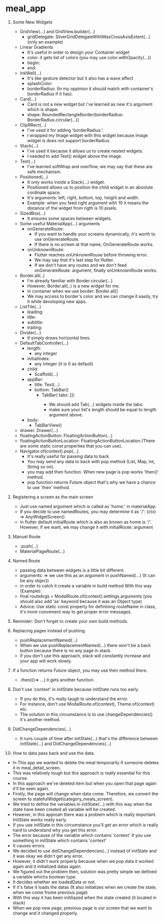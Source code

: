 # meal_app

1. Some New Widgets
    * GridView(...) and GridView.builder(...)
      * gridDelegate: SliverGridDelegateWithMaxCrossAxisExtent(...)   (only an example)
    * Linear Gradients
      * It's useful in order to design your Container widget
      * color: it gets list of colors (you may use color.withOpacity(...))
      * begin:
      * end:
    * InkWell(...)
      * It's like gesture detector but it also has a wave affect
      * splashColor:
      * borderRadius: (In my oppinion it should match with container's borderRadius if it has).
    * Card(...)
      * Card is not a new widget but i've learned as new it's argument which is shape:
      * shape: RoundedRectangleBorder(borderRadius: BorderRadius.circular(...))
    * ClipRRect(...)
      * I've used it for adding 'borderRadius:'.
      * I wrapped my Image widget with this widget because Image widget is does not support borderRadius.
    * Stack(...)
      * I've used it because it allows us to create nested widgets.
      * I needed to add Text() widget above the image.
    * Text(...)
      * I've learned softWrap and overflow, we may say that these are safe mechanism.
    * Positioned(...)
      * It only works inside a Stack(...) widget.
      * Positioned allows us to position the child widget in an absolute cordinate space.
      * It's arguments: left, right, bottom, top, height and width.
      * Example: when you feed right argument with 10 it means the distance of the widget from rigth is 10 pixels.
    * SizedBox(...)
      * It ensures some spaces between widgets.
    * Some useful MaterialApp(...) arguments
      * onGenerateRoute:
         * If you want to handle your screens dynamically, it's worth to use onGenerateRoute.
         * If there is no screen at that name, OnGenerateRoute works.
      * onUnknownRoute:
         * Flutter reaches onUnknownRouse before throwing error. 
         * We may say that it's last step for flutter.
         * If we don't have any routes and we don't feed onGenerateRoute: argument, finally onUnknownRoute works.
    * Border.all(..)
       * I'm already familiar with Border.circular(...)
       * However, Border.all(..) is a new widget for me.
       * In container when we use border: Border.all()
       * We may access to border's color and we can change it easily, try it while devoloping new apps.
    * ListTile(...) 
      * leading:
      * title:
      * subtitle:
      * trailing:
    * Divider(...)
      * It simply draws horizontal lines.
    * DefaultTabController(...)
      * length:
         * any integer
      * initialIndex: 
         * any integer (it is 0 as default)
      * child: 
         * Scaffold(...)
      * appBar: 
         * title: Text(...)
         * bottom: TabBar()
            * TabBar( tabs: <Widget> [])
               * We should add Tab(...) widgets inside the tabs:
               * make sure your list's length should be equal to length argument above.
      * body: 
         * TabBarView()
   * drawer: Drawer(...)
   * floatingActionButton: FloatingActionButton(...)
   * floatingActionButtonLocation: FloatingActionButtonLocation.(There are some static const properties that you can use).
   * Navigator.of(context).pop(...)
      * It's really useful for passing data to back.
      * You may send any data to back with pop method (List, Map, int, String so on). 
      * you may add then function. When new page is pop works 'then()' method.
      * pop function returns Future object that's why we have a chance to use 'then' method.
2. Registering a screen as the main screen
   * Just use named argument which is called as 'home:' in materialApp
   * If you decide to use namedRoutes, you may determine it as '/': (ctx) => AnyWidgetScreen()
   * in flutter default initialRoute which is also as known as home is '/'. However, if we want, we may change it with initialRoute: argument 
3. Manuel Route   
   * .push(...)
   * MaterialPageRoute(...)
4. Named Route
   * passing data between widgets is a little bit different.
   * arguments: => we use this as an argument in pushNamed(...) (It can be any object)
   * in order to catch it create a variable in build method With this way (Example):
   * final routeArgs = ModalRoute.of(context).settings.arguments  (you should also add 'as' keyword because it was an Object type)
   * Advice: Use static const property for definining routeName in class, it's more convenient way to get proper error messages.
   
5. Reminder: Don't forget to create your own build methods.  
6. Replacing pages instead of pushing.
   * pushReplacementNamed(...)
   * When we use pushReplacementNamed(...) there won't be a back button because there is no any page in stack.
   * if you don't use this approach, stack will constantly increase and your app will work slowly.
7. If a function returns Future object, you may use then method there.
   * .then(()=> ...) it gets another function.
8. Don't use 'context' in initState because initState runs too early.
   * If you do this, it's really taugh to understand the error.
   * For instance, don't use ModalRoute.of(context), Theme.of(context) etc.
   * The solution in this circumstance is to use changeDependencies() it's another method.
9. DidChangeDependencies(...)
   * It runs couple of time after initState(...) that's the difference between initState(...) and DidChangeDependencies(...)
10. How to data pass back and use the data.
   * In This app we wanted to delete the meal temporarily if someone deletes it in meal_detail_screen.
   * This was relatively tough but this approach is really essential for this course.
   * In this approach we've deleted item but when you open that page again it'll be seen again.
   * Firstly, the page will change when data come. Therefore, we convert the screen to statefulWidget(category_meals_screen).
   * We tried to define the variables in initState(...) with this way when the state have been created all variable will be created.
   * However, in this approah there was a problem which is really important. InitState works really early.
   * If you use initState in this circumstance you'll get an error which is really hard to understand why you get this error.
   * The error because of the variable which contains 'context' if you use something in initState which contains 'context'
   * It causes errors.
   * We decided to use didChangeDependencies(...) instead of initState and it was okay we didn't get any error.
   * However, it didn't work properly because when we pop data it worked again and it initialized datas again.
   * We figured out the problem then, solution was pretty simple we defined a variable whichs boolean type.
   * It decides whether we loadedData or not.
   * If it's false it loads the datas (It also initializes when we create the state, when we come frome previous page)
   * With this way it has been initiliazed when the state created (it located in stack)
   * When we pop new page, previous page is our screen that we want to change and it changed properly.
